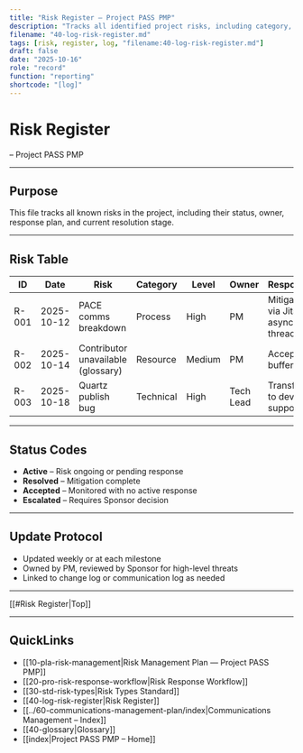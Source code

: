 ```yaml
---
title: "Risk Register — Project PASS PMP"
description: "Tracks all identified project risks, including category, owner, response strategy, and current resolution status."
filename: "40-log-risk-register.md"
tags: [risk, register, log, "filename:40-log-risk-register.md"]
draft: false
date: "2025-10-16"
role: "record"
function: "reporting"
shortcode: "[log]"
---
```


# Risk Register 
– Project PASS PMP  

---

## Purpose

This file tracks all known risks in the project, including their status, owner, response plan, and current resolution stage.

---

## Risk Table

| ID | Date | Risk | Category | Level | Owner | Response | Status |
|----|------|------|----------|-------|--------|----------|--------|
| R-001 | 2025-10-12 | PACE comms breakdown | Process | High | PM | Mitigate via Jitsi + async threads | Active |
| R-002 | 2025-10-14 | Contributor unavailable (glossary) | Resource | Medium | PM | Accept w/ buffer | Resolved |
| R-003 | 2025-10-18 | Quartz publish bug | Technical | High | Tech Lead | Transfer to dev support | Active |

---

## Status Codes

- **Active** – Risk ongoing or pending response  
- **Resolved** – Mitigation complete  
- **Accepted** – Monitored with no active response  
- **Escalated** – Requires Sponsor decision  

---

## Update Protocol

- Updated weekly or at each milestone  
- Owned by PM, reviewed by Sponsor for high-level threats  
- Linked to change log or communication log as needed

---

[[#Risk Register|Top]]

---

## QuickLinks
- [[10-pla-risk-management|Risk Management Plan — Project PASS PMP]]
- [[20-pro-risk-response-workflow|Risk Response Workflow]]
- [[30-std-risk-types|Risk Types Standard]]
- [[40-log-risk-register|Risk Register]]
- [[../60-communications-management-plan/index|Communications Management – Index]]
- [[40-glossary|Glossary]]
- [[index|Project PASS PMP – Home]]
